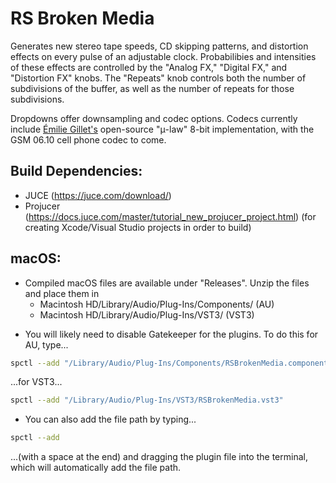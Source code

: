 # RS Broken Media

Generates new stereo tape speeds, CD skipping patterns, and distortion effects on every pulse of an adjustable clock. Probabilibies and intensities of these effects are controlled by the "Analog FX," "Digital FX," and "Distortion FX" knobs. The "Repeats" knob controls both the number of subdivisions of the buffer, as well as the number of repeats for those subdivisions.

Dropdowns offer downsampling and codec options. Codecs currently include [Émilie Gillet's](https://github.com/pichenettes) open-source "μ-law" 8-bit implementation, with the GSM 06.10 cell phone codec to come.

## Build Dependencies:
- JUCE (https://juce.com/download/)
- Projucer (https://docs.juce.com/master/tutorial_new_projucer_project.html) (for creating Xcode/Visual Studio projects in order to build)

<!--## Windows:
- Compiled Windows files are available under "Releases". Unzip the files and place them in 
	- C:\Program Files\Common Files\VST3 (VST3)
	- C:\Program Files\Common Files\Avid\Audio\Plug-Ins (AAX) 
-->
## macOS:
- Compiled macOS files are available under "Releases". Unzip the files and place them in 
	- Macintosh HD/Library/Audio/Plug-Ins/Components/ (AU)
	- Macintosh HD/Library/Audio/Plug-Ins/VST3/ (VST3)
<!--	- Macintosh HD/Library/Application Support/Avid/Audio/Plug-Ins (AAX) -->
- You will likely need to disable Gatekeeper for the plugins. To do this for AU, type...
```sh
spctl --add "/Library/Audio/Plug-Ins/Components/RSBrokenMedia.component"
```

...for VST3...
```sh
spctl --add "/Library/Audio/Plug-Ins/VST3/RSBrokenMedia.vst3"
```

<!--...or for AAX...
```sh
spctl --add "/Library/Application Support/Avid/Audio/Plug-Ins/RSBrokenMedia.aaxplugin"
```
-->
- You can also add the file path by typing...
```sh
spctl --add 
```

...(with a space at the end) and dragging the plugin file into the terminal, which will automatically add the file path.